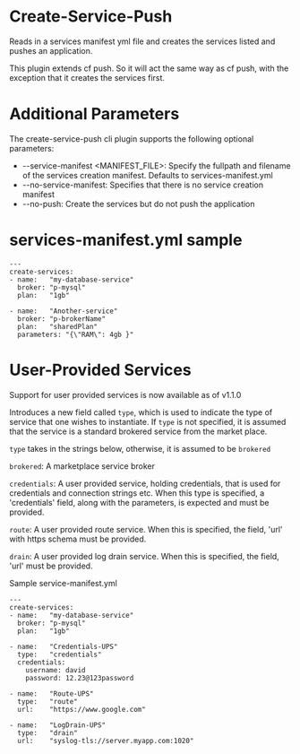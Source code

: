 # Create-Service-Push

Reads in a services manifest yml file and creates the services listed and pushes 
an application.

This plugin extends cf push. So it will act the same way as cf push, with the exception
that it creates the services first.

# Additional Parameters
The create-service-push cli plugin supports the following optional parameters:

 * --service-manifest <MANIFEST_FILE>: Specify the fullpath and filename of the services creation manifest.  Defaults to services-manifest.yml
 * --no-service-manifest:              Specifies that there is no service creation manifest
 * --no-push:                          Create the services but do not push the application

# services-manifest.yml sample
```
---
create-services:
- name:   "my-database-service"
  broker: "p-mysql"
  plan:   "1gb"

- name:   "Another-service"
  broker: "p-brokerName"
  plan:   "sharedPlan"
  parameters: "{\"RAM\": 4gb }"
```

# User-Provided Services
Support for user provided services is now available as of v1.1.0

Introduces a new field called `type`, which is used to indicate the type of service
that one wishes to instantiate.  If `type` is not specified, it is assumed that the service
is a standard brokered service from the market place.

`type` takes in the strings below, otherwise, it is assumed to be `brokered`

`brokered`:  A marketplace service broker

`credentials`: A user provided service, holding credentials, that is used for credentials and connection strings etc.  When this type is specified, a 'credentials' field, along with the parameters, is expected and must be provided.

`route`: A user provided route service. When this is specified, the field, 'url' with https schema must be provided.

`drain`: A user provided log drain service. When this is specified, the field, 'url' must be provided.


Sample service-manifest.yml
```
---
create-services:
- name:   "my-database-service"
  broker: "p-mysql"
  plan:   "1gb"
  
- name:   "Credentials-UPS"
  type:   "credentials"
  credentials:
    username: david
    password: 12.23@123password
    
- name:   "Route-UPS"
  type:   "route"
  url:    "https://www.google.com"
  
- name:   "LogDrain-UPS"
  type:   "drain"
  url:    "syslog-tls://server.myapp.com:1020"
  ```
